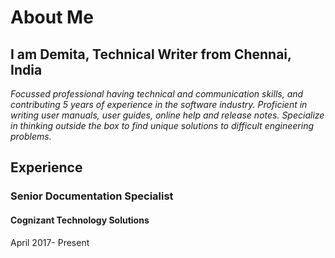 # About Me

## I am Demita, Technical Writer from Chennai, India

*Focussed professional having technical and communication skills, and contributing 5 years of experience in the software industry. Proficient in writing user manuals, user guides, online help and release notes. Specialize in thinking outside the box to find unique solutions to difficult engineering problems.*  


## Experience 

### Senior Documentation Specialist

#### Cognizant Technology Solutions

 April 2017- Present
 
